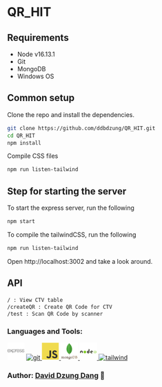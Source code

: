 # QR_HIT

## Requirements

<ul>
    <li>Node v16.13.1</li>
    <li>Git</li>
    <li>MongoDB</li>
    <li>Windows OS</li>
</ul>

## Common setup

Clone the repo and install the dependencies.

```bash
git clone https://github.com/ddbdzung/QR_HIT.git
cd QR_HIT
npm install
```

Compile CSS files

```bash
npm run listen-tailwind
```

## Step for starting the server

To start the express server, run the following

```bash
npm start
```

To compile the tailwindCSS, run the following

```bash
npm run listen-tailwind
```

Open http://localhost:3002 and take a look around.

## API

```text
/ : View CTV table
/createQR : Create QR Code for CTV
/test : Scan QR Code by scanner
```

<h3 align="left">Languages and Tools:</h3>
<p align="left">
      <img src="https://raw.githubusercontent.com/devicons/devicon/master/icons/express/express-original-wordmark.svg"
      alt="express" width="40" height="40" /> </a> <a href="https://www.figma.com/" target="_blank" rel="noreferrer">
        <img
      src="https://www.vectorlogo.zone/logos/git-scm/git-scm-icon.svg" alt="git" width="40" height="40" /> </a> <a
    href="https://developer.mozilla.org/en-US/docs/Web/JavaScript" target="_blank" rel="noreferrer"> 
    <img
      src="https://raw.githubusercontent.com/devicons/devicon/master/icons/javascript/javascript-original.svg"
      alt="javascript" width="40" height="40" /> </a> <a href="https://www.mongodb.com/" target="_blank"
    rel="noreferrer"> 
    <img
      src="https://raw.githubusercontent.com/devicons/devicon/master/icons/mongodb/mongodb-original-wordmark.svg"
      alt="mongodb" width="40" height="40" /> </a> <a href="https://nodejs.org" target="_blank" rel="noreferrer"> 
    <img
      src="https://raw.githubusercontent.com/devicons/devicon/master/icons/nodejs/nodejs-original-wordmark.svg"
      alt="nodejs" width="40" height="40" /> </a> <a href="https://tailwindcss.com/" target="_blank" rel="noreferrer">
    <img src="https://www.vectorlogo.zone/logos/tailwindcss/tailwindcss-icon.svg" alt="tailwind" width="40"
      height="40" /> </a>
</p>

### Author: [David Dzung Dang](https://https://www.facebook.com/dzungdang.IT) :whale2:
